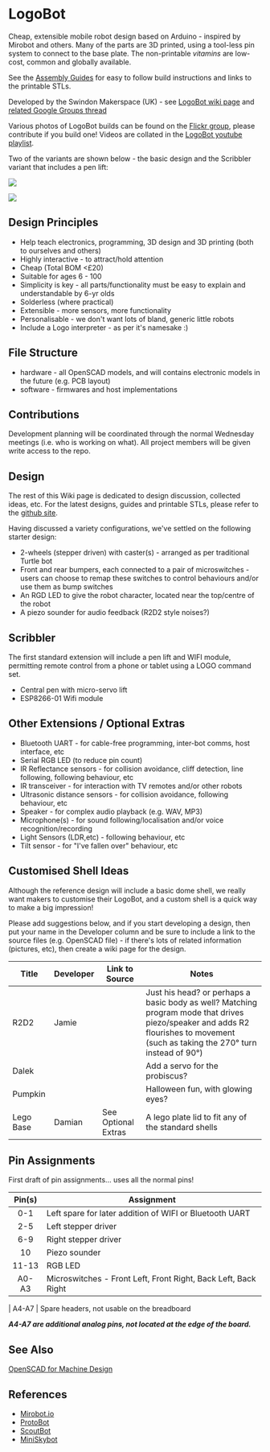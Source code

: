 LogoBot
=======

Cheap, extensible mobile robot design based on Arduino - inspired by Mirobot and others.  Many of the parts are 3D printed, using a tool-less pin system to connect to the base plate.  The non-printable *vitamins* are low-cost, common and globally available.

See the [Assembly Guides](http://rawgit.com/swindonmakers/LogoBot/master/hardware/docs/index.htm) for easy to follow build instructions and links to the printable STLs.

Developed by the Swindon Makerspace (UK) - see [LogoBot wiki page](https://github.com/swindonmakers/snhack.github.io/wiki/LogoBot) and [related Google Groups thread](https://groups.google.com/d/topic/swindon-hackspace/0EO_l_R9aW0/discussion)

Various photos of LogoBot builds can be found on the [Flickr group](https://www.flickr.com/groups/logobot/), please contribute if you build one!  Videos are collated in the [LogoBot youtube playlist](https://www.youtube.com/playlist?list=PLYuoVOMOzIhp9adQuXN-J07fskV5hSPBj).

Two of the variants are shown below - the basic design and the Scribbler variant that includes a pen lift:

![](hardware/images/LogoBot_view.png)

![](hardware/images/LogoBotScribbler_view.png)


Design Principles
-----------------

* Help teach electronics, programming, 3D design and 3D printing (both to ourselves and others)
* Highly interactive - to attract/hold attention
* Cheap (Total BOM <£20)
* Suitable for ages 6 - 100
* Simplicity is key - all parts/functionality must be easy to explain and understandable by 6-yr olds
* Solderless (where practical)
* Extensible - more sensors, more functionality
* Personalisable - we don't want lots of bland, generic little robots
* Include a Logo interpreter - as per it's namesake :)


File Structure
--------------

* hardware - all OpenSCAD models, and will contains electronic models in the future (e.g. PCB layout)
* software - firmwares and host implementations


Contributions
-------------

Development planning will be coordinated through the normal Wednesday meetings (i.e. who is working on what).  All project members will be given write access to the repo.

Design
------

The rest of this Wiki page is dedicated to design discussion, collected ideas, etc.  For the latest designs, guides and printable STLs, please refer to the [github site](https://github.com/swindonmakers/LogoBot).

Having discussed a variety configurations, we've settled on the following starter design:

* 2-wheels (stepper driven) with caster(s) - arranged as per traditional Turtle bot
* Front and rear bumpers, each connected to a pair of microswitches - users can choose to remap these switches to control behaviours and/or use them as bump switches
* An RGD LED to give the robot character, located near the top/centre of the robot
* A piezo sounder for audio feedback (R2D2 style noises?)

Scribbler
---------

The first standard extension will include a pen lift and WIFI module, permitting remote control from a phone or tablet using a LOGO command set.

* Central pen with micro-servo lift
* ESP8266-01 Wifi module

Other Extensions / Optional Extras
----------------------------------
* Bluetooth UART - for cable-free programming, inter-bot comms, host interface, etc
* Serial RGB LED (to reduce pin count)
* IR Reflectance sensors - for collision avoidance, cliff detection, line following, following behaviour, etc
* IR transceiver - for interaction with TV remotes and/or other robots
* Ultrasonic distance sensors - for collision avoidance, following behaviour, etc
* Speaker - for complex audio playback (e.g. WAV, MP3)
* Microphone(s) - for sound following/localisation and/or voice recognition/recording
* Light Sensors (LDR,etc) - following behaviour, etc
* Tilt sensor - for "I've fallen over" behaviour, etc

Customised Shell Ideas
----------------------
Although the reference design will include a basic dome shell, we really want makers to customise their LogoBot, and a custom shell is a quick way to make a big impression!  

Please add suggestions below, and if you start developing a design, then put your name in the Developer column and be sure to include a link to the source files (e.g. OpenSCAD file) - if there's lots of related information (pictures, etc), then create a wiki page for the design.

| Title           | Developer    | Link to Source | Notes                       |
| --------------- | ------------ | -------------- | --------------------------- |
| R2D2            | Jamie        |                | Just his head?  or perhaps a basic body as well? Matching program mode that drives piezo/speaker and adds R2 flourishes to movement (such as taking the 270° turn instead of 90°) |
| Dalek           |              |                | Add a servo for the probiscus? |                
| Pumpkin         |              |                | Halloween fun, with glowing eyes? |
| Lego Base       | Damian       | See Optional Extras | A lego plate lid to fit any of the standard shells |

Pin Assignments
---------------
First draft of pin assignments...  uses all the normal pins!

Pin(s) | Assignment
:----: | ----------
0-1    | Left spare for later addition of WIFI or Bluetooth UART
2-5    | Left stepper driver
6-9    | Right stepper driver
10     | Piezo sounder
11-13  | RGB LED
A0-A3  | Microswitches - Front Left, Front Right, Back Left, Back Right
|
A4-A7  | Spare headers, not usable on the breadboard

***A4-A7 are additional analog pins, not located at the edge of the board.***

See Also
--------
[OpenSCAD for Machine Design](https://github.com/swindonmakers/wiki/wiki/OpenSCAD-for-Machine-Design)

References
----------
* [Mirobot.io](http://mirobot.io/)
* [ProtoBot](http://www.thingiverse.com/thing:18264)
* [ScoutBot](http://www.thingiverse.com/thing:13042)
* [MiniSkybot](http://www.thingiverse.com/thing:7989)
